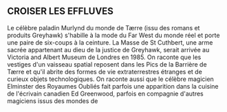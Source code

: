 ## CROISER LES EFFLUVES


Le célèbre paladin Murlynd du monde de Tærre (issu
des romans et produits Greyhawk) s'habille à la mode du
Far West du monde réel et porte une paire de six-coups
à la ceinture. La Masse de St Cuthbert, une arme sacrée
appartenant au dieu de la justice de Greyhawk, serait arrivée
au Victoria and Albert Museum de Londres en 1985. On
raconte que les vestiges d'un vaisseau spatial reposent
dans les Pics de la Barrière de Tærre et qu'il abrite des
formes de vie extraterrestres étranges et de curieux objets
technologiques. On raconte aussi que le célèbre magicien
Elminster des Royaumes Oubliés fait parfois une apparition
dans la cuisine de l'écrivain canadien Ed Greenwood, parfois
en compagnie d'autres magiciens issus des mondes de